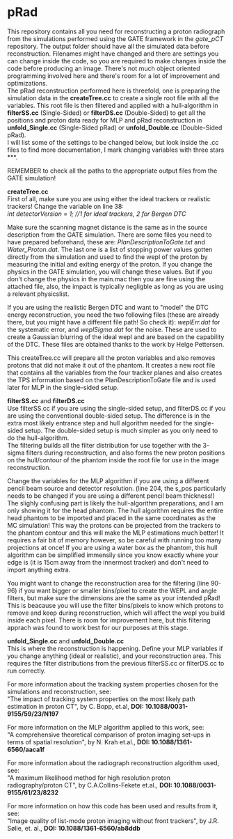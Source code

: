 # pRad

This repository contains all you need for reconstructing a proton radiograph from the simulations performed using the GATE framework in the *gate_pCT* repository.
The output folder should have all the simulated data before reconstruction. Filenames might have changed and there are settings you can change inside the code, so you are required to make changes inside the code before producing an image. There's not much object oriented programming involved here and there's room for a lot of improvement and optimizations.<br />
The pRad reconstruction performed here is threefold, one is preparing the simulation data in the **createTree.cc** to create a single root file with all the variables. This root file is then filtered and applied with a hull-algorithm in **filterSS.cc** (Single-Sided) or **filterDS.cc** (Double-Sided) to get all the positions and proton data ready for MLP and pRad reconstruction in **unfold_Single.cc** (Single-Sided pRad) or **unfold_Double.cc** (Double-Sided pRad).<br /> 
I will list some of the settings to be changed below, but look inside the .cc files to find more documentation, I mark changing variables with three stars ***.

REMEMBER to check all the paths to the appropriate output files from the GATE simulation!

**createTree.cc**<br />
First of all, make sure you are using either the ideal trackers or realistic trackers! Change the variable on line 38:<br /> 
*int detectorVersion = 1; //1 for ideal trackers, 2 for Bergen DTC*

Make sure the scanning magnet distance is the same as in the source description from the GATE simulation. There are some files you need to have prepared beforehand, these are: *PlanDescriptionToGate.txt* and *Water_Proton.dat*. The last one is a list of stopping power values gotten directly from the simulation and used to find the wepl of the proton by measuring the initial and exiting energy of the proton. If you change the physics in the GATE simulation, you will change these values. But if you don't change the physics in the main.mac then you are fine using the attached file, also, the impact is typically negligble as long as you are using a relevant physicslist.

If you are using the realistic Bergen DTC and want to "model" the DTC energy reconstruction, you need the two following files (these are already there, but you might have a different file path! So check it): *weplErr.dat* for the systematic error, and *weplSigma.dat* for the noise. These are used to create a Gaussian blurring of the ideal wepl and are based on the capability of the DTC. These files are obtained thanks to the work by Helge Pettersen.

This createTree.cc will prepare all the proton variables and also removes protons that did not make it out of the phantom. It creates a new root file that contains all the variables from the four tracker planes and also creates the TPS information based on the PlanDescriptionToGate file and is used later for MLP in the single-sided setup.

**filterSS.cc** and **filterDS.cc**<br />
Use filterSS.cc if you are using the single-sided setup, and filterDS.cc if you are using the conventional double-sided setup. The difference is in the extra most likely entrance step and hull algorithm needed for the single-sided setup. The double-sided setup is much simpler as you only need to do the hull-algorithm.<br />
The filtering builds all the filter distribution for use together with the 3-sigma filters during reconstruction, and also forms the new proton positions on the hull/contour of the phantom inside the root file for use in the image reconstruction.

Change the variables for the MLP algorithm if you are using a different pencil beam source and detector resolution. (line 204, the s_pos particularly needs to be changed if you are using a different pencil beam thickness!) The slighly confusing part is likely the hull-algorithm preparations, and I am only showing it for the head phantom. The hull algorithm requires the entire head phantom to be imported and placed in the same coordinates as the MC simulation! This way the protons can be projected from the trackers to the phantom contour and this will make the MLP estimations much better! It requires a fair bit of memory however, so be careful with running too many projections at once! If you are using a water box as the phantom, this hull algorithm can be simplified immensily since you know exactly where your edge is (it is 15cm away from the innermost tracker) and don't need to import anything extra.

You might want to change the reconstruction area for the filtering (line 90-96) if you want bigger or smaller bins/pixel to create the WEPL and angle filters, but make sure the dimensions are the same as your intended pRad! This is beacause you will use the filter bins/pixels to know which protons to remove and keep during reconstruction, which will affect the wepl you build inside each pixel. There is room for improvement here, but this filtering apprach was found to work best for our purposes at this stage.

**unfold_Single.cc** and **unfold_Double.cc**<br />
This is where the reconstruction is happening. Define your MLP variables if you change anything (ideal or realistic), and your reconstruction area. This requires the filter distributions from the previous filterSS.cc or filterDS.cc to run correctly. 

For more information about the tracking system properties chosen for the simulations and reconstruction, see:<br /> "The impact of tracking system properties on the most likely path estimation in proton CT", by C. Bopp, et.al, **DOI: 10.1088/0031-9155/59/23/N197** <br />

For more information on the MLP algorithm applied to this work, see: <br /> "A comprehensive theoretical comparison of proton imaging set-ups in terms of spatial resolution", by N. Krah et.al., **DOI: 10.1088/1361-6560/aaca1f** <br />

For more information about the radiograph reconstruction algorithm used, see: <br /> "A maximum likelihood method for high resolution proton radiography/proton CT", by C.A.Collins-Fekete et.al., **DOI: 10.1088/0031-9155/61/23/8232** <br />

For more information on how this code has been used and results from it, see: <br /> "Image quality of list-mode proton imaging without front trackers", by J.R. Sølie, et. al., **DOI: 10.1088/1361-6560/ab8ddb**<br />

